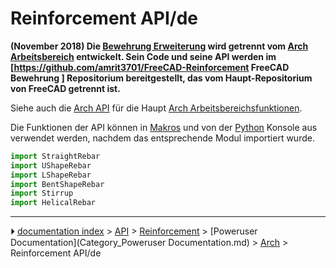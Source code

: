 # Reinforcement API/de
**(November 2018) Die [Bewehrung Erweiterung](Reinforcement_Addon/de.md) wird getrennt vom [Arch Arbeitsbereich](Arch_Workbench/de.md) entwickelt. Sein Code und seine API werden im [https://github.com/amrit3701/FreeCAD-Reinforcement FreeCAD Bewehrung ] Repositorium bereitgestellt, das vom Haupt-Repositorium von FreeCAD getrennt ist.**

Siehe auch die [Arch API](Arch_API/de.md) für die Haupt [Arch Arbeitsbereichsfunktionen](Arch_Workbench/de.md).

Die Funktionen der API können in [Makros](macros/de.md) und von der [Python](Python/de.md) Konsole aus verwendet werden, nachdem das entsprechende Modul importiert wurde. 
```python
import StraightRebar
import UShapeRebar
import LShapeRebar
import BentShapeRebar
import Stirrup
import HelicalRebar
```



---
⏵ [documentation index](../README.md) > [API](Category_API.md) > [Reinforcement](Category_Reinforcement.md) > [Poweruser Documentation](Category_Poweruser Documentation.md) > [Arch](Category_Arch.md) > Reinforcement API/de
